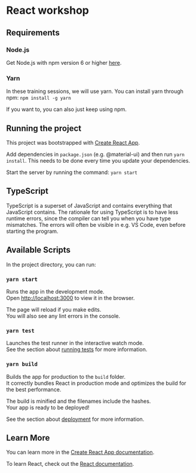 # React workshop

## Requirements

### Node.js

Get Node.js with npm version 6 or higher [here](https://nodejs.org/en/download/).

### Yarn

In these training sessions, we will use yarn. You can install yarn through npm:
`npm install -g yarn`

If you want to, you can also just keep using npm.

## Running the project

This project was bootstrapped with [Create React App](https://github.com/facebook/create-react-app).

Add dependencies in `package.json` (e.g. @material-ui) and then run `yarn install`.
This needs to be done every time you update your dependencies.

Start the server by running the command:
`yarn start`

## TypeScript

TypeScript is a superset of JavaScript and contains everything that JavaScript contains. The rationale for using TypeScript is to have less runtime errors, since the compiler can tell you when you have type mismatches.
The errors will often be visible in e.g. VS Code, even before starting the program.

## Available Scripts

In the project directory, you can run:

### `yarn start`

Runs the app in the development mode.\
Open [http://localhost:3000](http://localhost:3000) to view it in the browser.

The page will reload if you make edits.\
You will also see any lint errors in the console.

### `yarn test`

Launches the test runner in the interactive watch mode.\
See the section about [running tests](https://facebook.github.io/create-react-app/docs/running-tests) for more information.

### `yarn build`

Builds the app for production to the `build` folder.\
It correctly bundles React in production mode and optimizes the build for the best performance.

The build is minified and the filenames include the hashes.\
Your app is ready to be deployed!

See the section about [deployment](https://facebook.github.io/create-react-app/docs/deployment) for more information.

## Learn More

You can learn more in the [Create React App documentation](https://facebook.github.io/create-react-app/docs/getting-started).

To learn React, check out the [React documentation](https://reactjs.org/).
